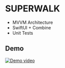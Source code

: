 #  SUPERWALK

- MVVM Architecture
- SwiftUI + Combine
- Unit Tests

## Demo
[![Demo video](https://cdn.loom.com/sessions/thumbnails/edfb8cbf06094f7897fb767b68741e36-with-play.gif)](https://www.loom.com/share/edfb8cbf06094f7897fb767b68741e36)



